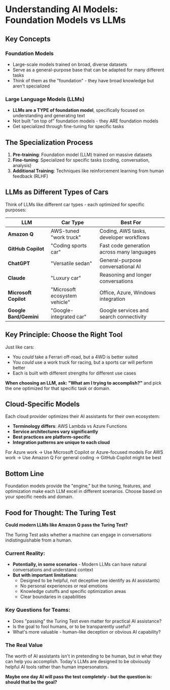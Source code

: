 # Understanding AI Models: Foundation Models vs LLMs

## Key Concepts

### Foundation Models

- Large-scale models trained on broad, diverse datasets
- Serve as a general-purpose base that can be adapted for many different tasks
- Think of them as the "foundation" - they have broad knowledge but aren't specialized

### Large Language Models (LLMs)

- **LLMs are a TYPE of foundation model**, specifically focused on understanding and generating text
- Not built "on top of" foundation models - they ARE foundation models
- Get specialized through fine-tuning for specific tasks

## The Specialization Process

1. **Pre-training**: Foundation model (LLM) trained on massive datasets
2. **Fine-tuning**: Specialized for specific tasks (coding, conversation, analysis)
3. **Additional Training**: Techniques like reinforcement learning from human feedback (RLHF)

## LLMs as Different Types of Cars

Think of LLMs like different car types - each optimized for specific purposes:

| LLM                    | Car Type                      | Best For                                   |
| ---------------------- | ----------------------------- | ------------------------------------------ |
| **Amazon Q**           | AWS-tuned "work truck"        | Coding, AWS tasks, developer workflows     |
| **GitHub Copilot**     | "Coding sports car"           | Fast code generation across many languages |
| **ChatGPT**            | "Versatile sedan"             | General-purpose conversational AI          |
| **Claude**             | "Luxury car"                  | Reasoning and longer conversations         |
| **Microsoft Copilot**  | "Microsoft ecosystem vehicle" | Office, Azure, Windows integration         |
| **Google Bard/Gemini** | "Google-integrated car"       | Google services and search connectivity    |

## Key Principle: Choose the Right Tool

Just like cars:

- You _could_ take a Ferrari off-road, but a 4WD is better suited
- You _could_ use a work truck for racing, but a sports car will perform better
- Each is built with different strengths for different use cases

**When choosing an LLM, ask: "What am I trying to accomplish?"** and pick the one optimized for that specific task or domain.

## Cloud-Specific Models

Each cloud provider optimizes their AI assistants for their own ecosystem:

- **Terminology differs**: AWS Lambda vs Azure Functions
- **Service architectures vary significantly**
- **Best practices are platform-specific**
- **Integration patterns are unique to each cloud**

For Azure work → Use Microsoft Copilot or Azure-focused models
For AWS work → Use Amazon Q
For general coding → GitHub Copilot might be best

## Bottom Line

Foundation models provide the "engine," but the tuning, features, and optimization make each LLM excel in different scenarios. Choose based on your specific needs and domain.

## Food for Thought: The Turing Test

**Could modern LLMs like Amazon Q pass the Turing Test?**

The Turing Test asks whether a machine can engage in conversations indistinguishable from a human.

### Current Reality:

- **Potentially, in some scenarios** - Modern LLMs can have natural conversations and understand context
- **But with important limitations**:
  - Designed to be helpful, not deceptive (we identify as AI assistants)
  - No personal experiences or real emotions
  - Knowledge cutoffs and specific optimization areas
  - Clear boundaries in capabilities

### Key Questions for Teams:

- Does "passing" the Turing Test even matter for practical AI assistance?
- Is the goal to fool humans, or to be transparently useful?
- What's more valuable - human-like deception or obvious AI capability?

### The Real Value

The worth of AI assistants isn't in pretending to be human, but in what they can help you accomplish. Today's LLMs are designed to be obviously helpful AI tools rather than human impersonators.

**Maybe one day AI will pass the test completely - but the question is: should that be the goal?**
